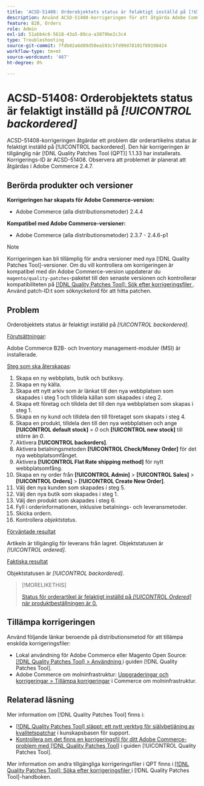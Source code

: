```yaml
---
title: 'ACSD-51408: Orderobjektets status är felaktigt inställd på [!UICONTROL backordered]'
description: Använd ACSD-51408-korrigeringen för att åtgärda Adobe Commerce-problemet där orderobjektets status felaktigt är inställd på [!UICONTROL backordered].
feature: B2B, Orders
role: Admin
exl-id: 51abb4c6-5618-43a5-89ca-a3879be2c3c4
type: Troubleshooting
source-git-commit: 7fdb02a6d89d50ea593c5fd99d78101f89198424
workflow-type: tm+mt
source-wordcount: '467'
ht-degree: 0%

---
```


# ACSD-51408: Orderobjektets status är felaktigt inställd på *[!UICONTROL backordered]*

ACSD-51408-korrigeringen åtgärdar ett problem där orderartikelns status är felaktigt inställd på [!UICONTROL backordered]. Den här korrigeringen är tillgänglig när [!DNL Quality Patches Tool (QPT)] 1.1.33 har installerats. Korrigerings-ID är ACSD-51408. Observera att problemet är planerat att åtgärdas i Adobe Commerce 2.4.7.

## Berörda produkter och versioner

**Korrigeringen har skapats för Adobe Commerce-version:**

* Adobe Commerce (alla distributionsmetoder) 2.4.4

**Kompatibel med Adobe Commerce-versioner:**

* Adobe Commerce (alla distributionsmetoder) 2.3.7 - 2.4.6-p1

>[!NOTE]
>
>Korrigeringen kan bli tillämplig för andra versioner med nya [!DNL Quality Patches Tool]-versioner. Om du vill kontrollera om korrigeringen är kompatibel med din Adobe Commerce-version uppdaterar du `magento/quality-patches`-paketet till den senaste versionen och kontrollerar kompatibiliteten på [[!DNL Quality Patches Tool]: Sök efter korrigeringsfiler ](https://experienceleague.adobe.com/tools/commerce-quality-patches/index.html?lang=sv-SE). Använd patch-ID:t som söknyckelord för att hitta patchen.

## Problem

Orderobjektets status är felaktigt inställd på *[!UICONTROL backordered]*.

<u>Förutsättningar</u>:

Adobe Commerce B2B- och Inventory management-moduler (MSI) är installerade.

<u>Steg som ska återskapas</u>:

1. Skapa en ny webbplats, butik och butiksvy.
1. Skapa en ny källa.
1. Skapa ett nytt arkiv som är länkat till den nya webbplatsen som skapades i steg 1 och tilldela källan som skapades i steg 2.
1. Skapa ett företag och tilldela det till den nya webbplatsen som skapas i steg 1.
1. Skapa en ny kund och tilldela den till företaget som skapats i steg 4.
1. Skapa en produkt, tilldela den till den nya webbplatsen och ange **[!UICONTROL default stock]** = *0* och **[!UICONTROL new stock]** till större än *0*.
1. Aktivera **[!UICONTROL backorders]**.
1. Aktivera betalningsmetoden **[!UICONTROL Check/Money Order]** för det nya webbplatsomfånget.
1. Aktivera **[!UICONTROL Flat Rate shipping method]** för nytt webbplatsomfång.
1. Skapa en ny order från **[!UICONTROL Admin]** > **[!UICONTROL Sales]** > **[!UICONTROL Orders]** > **[!UICONTROL Create New Order]**.
1. Välj den nya kunden som skapades i steg 5.
1. Välj den nya butik som skapades i steg 1.
1. Välj den produkt som skapades i steg 6.
1. Fyll i orderinformationen, inklusive betalnings- och leveransmetoder.
1. Skicka ordern.
1. Kontrollera *objektstatus*.

<u>Förväntade resultat</u>

Artikeln är tillgänglig för leverans från lagret. Objektstatusen är *[!UICONTROL ordered]*.

<u>Faktiska resultat</u>

Objektstatusen är *[!UICONTROL backordered]*.

>[!MORELIKETHIS]
>
>[Status för orderartikel är felaktigt inställd på *[!UICONTROL Ordered]* när produktbeställningen är 0.](/help/tools/quality-patches-tool/patches-available-in-qpt/v1-1-33/acsd-51735-order-item-status-incorrectly-set.md)

## Tillämpa korrigeringen

Använd följande länkar beroende på distributionsmetod för att tillämpa enskilda korrigeringsfiler:

* Lokal användning för Adobe Commerce eller Magento Open Source: [[!DNL Quality Patches Tool] > Användning ](/help/tools/quality-patches-tool/usage.md) i guiden [!DNL Quality Patches Tool].
* Adobe Commerce om molninfrastruktur: [Uppgraderingar och korrigeringar > Tillämpa korrigeringar](https://experienceleague.adobe.com/docs/commerce-cloud-service/user-guide/develop/upgrade/apply-patches.html?lang=sv-SE) i Commerce om molninfrastruktur.

## Relaterad läsning

Mer information om [!DNL Quality Patches Tool] finns i:

* [[!DNL Quality Patches Tool] släppt: ett nytt verktyg för självbetjäning av kvalitetspatchar](https://experienceleague.adobe.com/sv/docs/commerce-operations/tools/quality-patches-tool/quality-patches-tool-to-self-serve-quality-patches) i kunskapsbasen för support.
* [Kontrollera om det finns en korrigeringsfil för ditt Adobe Commerce-problem med  [!DNL Quality Patches Tool]](/help/tools/quality-patches-tool/patches-available-in-qpt/check-patch-for-magento-issue-with-magento-quality-patches.md) i guiden [!UICONTROL Quality Patches Tool].


Mer information om andra tillgängliga korrigeringsfiler i QPT finns i [[!DNL Quality Patches Tool]: Söka efter korrigeringsfiler ](https://experienceleague.adobe.com/tools/commerce-quality-patches/index.html?lang=sv-SE) i [!DNL Quality Patches Tool]-handboken.
